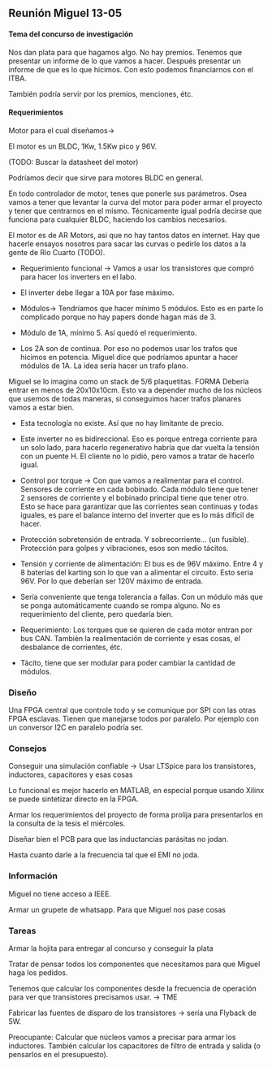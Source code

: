 ## Reunión Miguel 13-05

#### Tema del concurso de investigación

Nos dan plata para que hagamos algo. No hay premios.
Tenemos que presentar un informe de lo que vamos a hacer. Después presentar un informe de que es lo que hicimos. Con esto podemos financiarnos con el ITBA.

También podría servir por los premios, menciones, étc.

#### Requerimientos

Motor para el cual diseñamos->

El motor es un BLDC, 1Kw, 1.5Kw pico y 96V.

(TODO: Buscar la datasheet del motor)

Podríamos decir que sirve para motores BLDC en general. 

En todo controlador de motor, tenes que ponerle sus parámetros. Osea vamos a tener que levantar la curva del motor para poder armar el proyecto y tener que centrarnos en el mismo. Técnicamente igual podría decirse que funciona para cualquier BLDC, haciendo los cambios necesarios.

El motor es de AR Motors, asi que no hay tantos datos en internet. Hay que hacerle ensayos nosotros para sacar las curvas o pedirle los datos a la gente de Río Cuarto (TODO).


* Requerimiento funcional -> Vamos a usar los transistores que compró para hacer los inverters en el labo.

* El inverter debe llegar a 10A por fase máximo.

* Módulos-> Tendríamos que hacer mínimo 5 módulos. Esto es en parte lo complicado porque no hay papers donde hagan más de 3.

* Módulo de 1A, mínimo 5. Así quedó el requerimiento.

* Los 2A son de continua. Por eso no podemos usar los trafos que hicimos en potencia. Miguel dice que podríamos apuntar a hacer módulos de 1A. La idea sería hacer un trafo plano.

Miguel se lo imagina como un stack de 5/6 plaquetitas.
FORMA Debería entrar en menos de 20x10x10cm. Esto va a depender mucho de los núcleos que usemos de todas maneras, si conseguimos hacer trafos planares vamos a estar bien.

* Esta tecnología no existe. Así que no hay limitante de precio.

* Este inverter no es bidireccional. Eso es porque entrega corriente para un solo lado, para hacerlo regenerativo habría que dar vuelta la tensión con un puente H. El cliente no lo pidió, pero vamos a tratar de hacerlo igual.

* Control por torque -> Con que vamos a realimentar para el control. Sensores de corriente en cada bobinado. Cada módulo tiene que tener 2 sensores de corriente y el bobinado principal tiene que tener otro. Esto se hace para garantizar que las corrientes sean continuas y todas iguales, es pare el balance interno del inverter que es lo más díficil de hacer. 

* Protección sobretensión de entrada. Y sobrecorriente... (un fusible). Protección para golpes y vibraciones, esos son medio tácitos.

* Tensión y corriente de alimentación: El bus es de 96V máximo. Entre 4 y 8 baterías del karting son lo que van a alimentar el circuito. Esto seria 96V. Por lo que deberían ser 120V máximo de entrada. 

* Sería conveniente que tenga tolerancia a fallas. Con un módulo más que se ponga automáticamente cuando se rompa alguno. No es requerimiento del cliente, pero quedaría bien.

* Requerimiento: Los torques que se quieren de cada motor entran por bus CAN. También la realimentación de corriente y esas cosas, el desbalance de corrientes, étc.

* Tácito, tiene que ser modular para poder cambiar la cantidad de módulos.

### Diseño

Una FPGA central que controle todo y se comunique por SPI con las otras FPGA esclavas. Tienen que manejarse todos por paralelo. Por ejemplo con un conversor I2C en paralelo podría ser.

### Consejos

Conseguir una simulación confiable -> Usar LTSpice para los transistores, inductores, capacitores y esas cosas

Lo funcional es mejor hacerlo en MATLAB, en especial porque usando Xilinx se puede sintetizar directo en la FPGA.

Armar los requerimientos del proyecto de forma prolija para presentarlos en la consulta de la tesis el miércoles.

Diseñar bien el PCB para que las inductancias parásitas no jodan.

Hasta cuanto darle a la frecuencia tal que el EMI no joda.

### Información

Miguel no tiene acceso a IEEE.

Armar un grupete de whatsapp. Para que Miguel nos pase cosas 

### Tareas

Armar la hojita para entregar al concurso y conseguir la plata

Tratar de pensar todos los componentes que necesitamos para que Miguel haga los pedidos.

Tenemos que calcular los componentes desde la frecuencia de operación para ver que transistores precisamos usar. -> TME

Fabricar las fuentes de disparo de los transistores -> sería una Flyback de 5W.

Preocupante: Calcular que núcleos vamos a precisar para armar los inductores. También calcular los capacitores de filtro de entrada y salida (o pensarlos en el presupuesto).